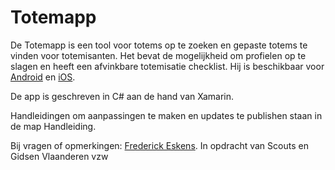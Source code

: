 # Totemapp
De Totemapp is een tool voor totems op te zoeken en gepaste totems te vinden voor totemisanten. Het bevat de mogelijkheid om profielen op te slagen en heeft een afvinkbare totemisatie checklist. Hij is beschikbaar voor [Android](https://play.google.com/store/apps/details?id=be.scoutsengidsenvlaanderen.totemapp&hl=nl) en [iOS](https://itunes.apple.com/be/app/totemapp/id1108427127?ls=1&mt=8).

De app is geschreven in C# aan de hand van Xamarin.

Handleidingen om aanpassingen te maken en updates te publishen staan in de map Handleiding.

Bij vragen of opmerkingen: [Frederick Eskens](mailto:frederickeskens@gmail.com?subject=Totemapp).
In opdracht van Scouts en Gidsen Vlaanderen vzw

